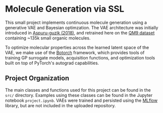 # Molecule Generation via SSL

This small project implements continuous molecule generation using a generative VAE
and Bayesian optimzation. The VAE architecture was initially introduced in
[Aspuru-guzik (2018)](https://pubs.acs.org/doi/10.1021/acscentsci.7b00572),
and retrained here on the [QM9 dataset](https://www.kaggle.com/code/zaharch/quantum-machine-9-qm9)
containing ~135k small organic molecules.

To optimize molecular properties across the learned latent space of the VAE,
we make use of the [Botorch](https://botorch.org/) framework,
which provides tools of training GP surrogate models, acquisition functions, 
and optimization tools built on top of PyTorch's autograd capabilities.

## Project Organization

The main classes and functions used for this project can be found in the `src/` directory.
Examples using these classes can be found in the Jupyter notebook `project.ipynb`.
VAEs were trained and persisted using the [MLflow](https://mlflow.org/docs/latest/index.html) library,
but are not included in the uploaded repository. 

